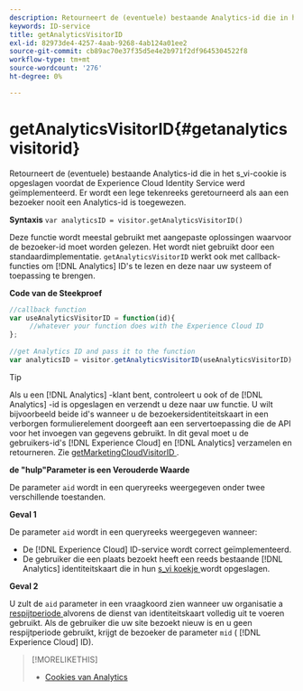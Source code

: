 ```yaml
---
description: Retourneert de (eventuele) bestaande Analytics-id die in het s_vi-cookie is opgeslagen voordat de Experience Cloud Identity Service werd geïmplementeerd. Er wordt een lege tekenreeks geretourneerd als aan een bezoeker nooit een Analytics-id is toegewezen.
keywords: ID-service
title: getAnalyticsVisitorID
exl-id: 82973de4-4257-4aab-9268-4ab124a01ee2
source-git-commit: cb89ac70e37f35d5e4e2b971f2df9645304522f8
workflow-type: tm+mt
source-wordcount: '276'
ht-degree: 0%

---
```


# getAnalyticsVisitorID{#getanalyticsvisitorid}

Retourneert de (eventuele) bestaande Analytics-id die in het s_vi-cookie is opgeslagen voordat de Experience Cloud Identity Service werd geïmplementeerd. Er wordt een lege tekenreeks geretourneerd als aan een bezoeker nooit een Analytics-id is toegewezen.

**Syntaxis** `var analyticsID = visitor.getAnalyticsVisitorID()`

Deze functie wordt meestal gebruikt met aangepaste oplossingen waarvoor de bezoeker-id moet worden gelezen. Het wordt niet gebruikt door een standaardimplementatie. `getAnalyticsVisitorID` werkt ook met callback-functies om [!DNL Analytics] ID&#39;s te lezen en deze naar uw systeem of toepassing te brengen.

**Code van de Steekproef**

```js
//callback function 
var useAnalyticsVisitorID = function(id){ 
     //whatever your function does with the Experience Cloud ID 
}; 
 
//get Analytics ID and pass it to the function 
var analyticsID = visitor.getAnalyticsVisitorID(useAnalyticsVisitorID)
```

>[!TIP]
>
>Als u een [!DNL Analytics] -klant bent, controleert u ook of de [!DNL Analytics] -id is opgeslagen en verzendt u deze naar uw functie. U wilt bijvoorbeeld beide id&#39;s wanneer u de bezoekersidentiteitskaart in een verborgen formulierelement doorgeeft aan een servertoepassing die de API voor het invoegen van gegevens gebruikt. In dit geval moet u de gebruikers-id&#39;s [!DNL Experience Cloud] en [!DNL Analytics] verzamelen en retourneren. Zie [ getMarketingCloudVisitorID ](../../library/get-set/getmcvid.md).

**de &quot;hulp&quot;Parameter is een Verouderde Waarde**

De parameter `aid` wordt in een queryreeks weergegeven onder twee verschillende toestanden.

**Geval 1**

De parameter `aid` wordt in een queryreeks weergegeven wanneer:

* De [!DNL Experience Cloud] ID-service wordt correct geïmplementeerd.
* De gebruiker die een plaats bezoekt heeft een reeds bestaande [!DNL Analytics] identiteitskaart die in hun [ s_vi koekje ](https://experienceleague.adobe.com/docs/core-services/interface/ec-cookies/cookies-analytics.html#section-5d50a078de444d12b7d927d68ff3b679) wordt opgeslagen.

**Geval 2**

U zult de `aid` parameter in een vraagkoord zien wanneer uw organisatie a [ respijtperiode ](../../reference/analytics-reference/grace-period.md) alvorens de dienst van identiteitskaart volledig uit te voeren gebruikt. Als de gebruiker die uw site bezoekt nieuw is en u geen respijtperiode gebruikt, krijgt de bezoeker de parameter `mid` ( [!DNL Experience Cloud] ID).

>[!MORELIKETHIS]
>
>* [ Cookies van Analytics ](https://experienceleague.adobe.com/docs/core-services/interface/ec-cookies/cookies-privacy.html)
